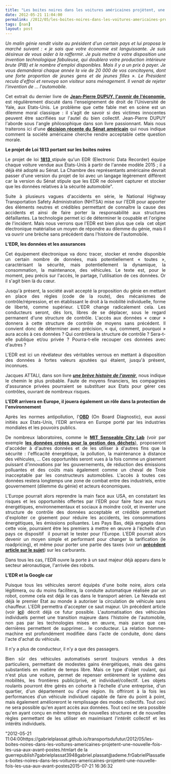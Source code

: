 ```yaml
---
title: "Les boites noires dans les voitures américaines projètent, une nouvelle fois, les USA aux avant-postes des mutations du secteur des transports"
date: 2012-05-21 11:04:00
permalink: /2012/05/les-boites-noires-dans-les-voitures-americaines-projetent-une-nouvelle-fois-les-usa-aux-avant-postes.html
tags: [nan]
layout: post
---
```


<p style="text-align: justify"><em>Un malin génie rendit visite au président d'un certain pays et lui proposa le marché suivant : « je sais que votre économie est languissante. Je suis désireux de vous aider à la raffermir. Je puis mettre à votre disposition une invention technologique fabuleuse, qui doublera votre production intérieure brute (PIB) et le nombre d'emploi disponibles. Mais il y a un prix à payer. Je vous demanderai chaque année la vie de 20 000 de vos concitoyens, dont une forte proportion de jeunes gens et de jeunes filles ». Le Président recula d'effroi et renvoya son visiteur sans ménagement. Il venait de rejeter l'invention de … l'automobile.</em></p> <p style="text-align: justify">Cet extrait du dernier livre de <a href="https://gabrielplassat.github.io/transportsdufutur/2012/05/jean-pierre-dupuy-nous-apporte-dans-son-dernier-ouvrage-des-pistes-de-reflexion-pour-nous-aider-a-penser-le-monde-qui-vient.html" target="_blank"><strong>Jean-Pierre DUPUY, l'avenir de l'économie,</strong></a> est régulièrement discuté dans l'enseignement de droit de l'Université de Yale, aux Etats-Unis. Le problème que cette fable met en scène est un dilemme moral classique : il s'agit de savoir si des victimes innocentes peuvent être sacrifiées sur l'autel du bien collectif. Jean-Pierre DUPUY l'aborde sous l'angle philosophique dans son livre passionnant. Mais nous traiterons ici d'une <a href="http://m.wired.com/autopia/2012/05/congress-black-box/" target="_blank"><strong>décision récente du Sénat américain</strong></a> qui nous indique comment la société américaine cherche rendre acceptable cette question morale. </p>  <!--more-->   <p style="text-align: justify"><strong>Le projet de Loi 1813 portant sur les boites noires</strong></p> <p style="text-align: justify">Le projet de loi <a href="http://www.govtrack.us/congress/bills/112/s1813/text" target="_blank"><strong>1813 </strong></a>stipule qu'un EDR (Electronic Data Recorder) équipe chaque voiture vendue aux États-Unis à partir de l'année modèle 2015 ; il a déjà été adopté au Sénat. La Chambre des représentants américaine devrait passer d'une version du projet de loi avec un langage légèrement différent car la version du Sénat stipule que les EDR ne doivent capturer et stocker que les données relatives à la sécurité automobile".</p> <p style="text-align: justify">Suite à plusieurs vagues d'accidents en série, le National Highway Transportation Safety Administration (NHTSA) mise sur l'EDR pour apporter des éléments neutres et crédibles permettant de connaître la cause des accidents et ainsi de faire porter la responsabilité aux structures défaillantes. La technologie permet ici de déterminer le coupable et l'origine de l'incident. Mais nous verrons que l'EDR est bien plus que cela  cet objet électronique matérialise un moyen de répondre au dilemme du génie, mais il va ouvrir une brèche sans précédent dans l'histoire de l'automobile.</p> <p style="text-align: justify"><strong>L'EDR, les données et les assurances</strong></p> <p style="text-align: justify">Cet équipement électronique va donc tracer, stocker et rendre disponible un certain nombre de données, mais potentiellement « toutes », caractérisant la sécurité, mais potentiellement la dynamique, la consommation, la maintenance, des véhicules. Le texte est, pour le moment, peu précis sur l'accès, le partage, l'utilisation de ces données. Or il s'agit bien là du cœur.</p> <p style="text-align: justify">Jusqu'à présent, la société avait accepté la proposition du génie en mettant en place des règles (code de la route), des mécanismes de contrôle/répression, et en établissant le droit à la mobilité individuelle, forme de liberté, comme supérieur. L'EDR change radicalement cela. Les conducteurs seront, dès lors, libres de se déplacer, sous le regard permanent d'une structure de contrôle. L'accès aux données « cœur » donnera à cette structure de contrôle de moyens sans précédent. Il convient donc de déterminer avec précision, « qui, comment, pourquoi » aura accès à ces données ? Qui contrôlera la structure de contrôle ? Sera-t-elle publique et/ou privée ? Pourra-t-elle recouper ces données avec d'autres ?</p> <p style="text-align: justify">L'EDR est ici un révélateur des véritables verrous en mettant à disposition des données à fortes valeurs ajoutées qui étaient, jusqu'à présent, inconnues.</p> <p style="text-align: justify">Jacques ATTALI, dans son livre <a href="http://www.amazon.fr/br%C3%A8ve-histoire-lavenir-Jacques-Attali/dp/2213631301" target="_blank"><strong><em>une brève histoire de l'avenir</em></strong></a>, nous indique le chemin le plus probable. Faute de moyens financiers, les compagnies d'assurance privées pourraient se substituer aux Etats pour gérer ces contrôles, ouvrant de nombreux risques.</p> <p style="text-align: justify"><strong>L'EDR arrivera en Europe, il jouera également un rôle dans la protection de l'environnement</strong></p> <p style="text-align: justify">Après les normes antipollution, l'<a href="http://fr.wikipedia.org/wiki/On_Board_Diagnostics" target="_blank"><strong>OBD</strong></a> (On Board Diagnostic), eux aussi initiés aux Etats-Unis, l'EDR arrivera en Europe porté par les industries mondiales et les pouvoirs publics.</p> <p style="text-align: justify">De nombreux laboratoires, comme le <a href="http://senseable.mit.edu/" target="_blank"><strong>MIT Senseable City Lab</strong></a> (voir par exemple <a href="http://senseable.mit.edu/trashtrack/" target="_blank"><strong>les données créées pour la gestion des déchets</strong></a>), proposeront d'accéder à d'autres données et de les utiliser à d'autres fins que la sécurité : l'efficacité énergétique, la pollution, la maintenance à distance des véhicules, … Ces opportunités seront vues à la fois comme un gisement puissant d'innovations par les gouvernements, de réduction des émissions polluantes et des coûts mais également comme un cheval de Troie inacceptable par les constructeurs automobiles. L'accès à toutes ces données restera longtemps une zone de combat entre des industriels, entre gouvernement (dilemme du génie) et acteurs économiques.</p> <p style="text-align: justify">L'Europe pourrait alors reprendre la main face aux USA, en constatant les risques et les opportunités offertes par l'EDR pour faire face aux murs énergétiques, environnementaux et sociaux à moindre coût, et inventer une structure de contrôle des données acceptable et crédible permettant d'exploiter ce gisement pour réduire les accidents, les consommations énergétiques, les émissions polluantes. Les Pays Bas, déjà engagés dans cette voie, pourraient être les premiers à mettre en œuvre à l'échelle d'un pays ce dispositif  il pourrait le tester pour l'Europe. L'EDR pourrait alors devenir un moyen simple et performant pour changer la tarification (le roadpricing), et même pour porter une partie des taxes (voir un <a href="https://gabrielplassat.github.io/transportsdufutur/2012/03/le-prix-des-carburants-aujourdhui-et-demain-.html" target="_blank"><strong>précédent article sur le sujet</strong></a>) sur les carburants.</p> <p style="text-align: justify">Dans tous les cas, l'EDR ouvre la porte à un saut majeur déjà apparu dans le secteur aéronautique, l'arrivée des robots.</p> <p style="text-align: justify"><strong>L'EDR et la Google car</strong></p> <p style="text-align: justify">Puisque tous les véhicules seront équipés d'une boite noire, alors cela légitimera, ou du moins facilitera, la conduite automatique réalisée par un robot, comme cela est déjà le cas dans le transport aérien. Le Nevada est déjà le premier Etat au monde à autoriser la circulation de véhicule sans chauffeur. L'EDR permettra d'accepter ce saut majeur. Un précédent article (voir <a href="https://gabrielplassat.github.io/transportsdufutur/2012/04/nos-systemes-de-transport-et-la-revolution-numerique-pourquoi-cela-va-tout-changer.html" target="_blank"><strong>ici</strong></a>) décrit déjà ce futur possible. L'automatisation des véhicules individuels permet une transition majeure dans l'histoire de l'automobile, non pas par les technologies mises en œuvre, mais parce que ces dernières permettent de supprimer… le conducteur. La relation homme-machine est profondément modifiée dans l'acte de conduite, donc dans l'acte d'achat du véhicule.</p> <p style="text-align: justify">Il n'y a plus de conducteur, il n'y a que des passagers.</p> <p style="text-align: justify">Bien sûr des véhicules automatisés seront toujours vendus à des particuliers, permettant de modestes gains énergétiques, mais des gains substantiels en matière de temps libre. Mais ce type d'objet roulant, qui n'est plus une voiture, permet de repenser entièrement le système des mobilités, les frontières public/privé, et individuel/collectif. Les objets roulants pourront être gérés en cohorte à l'échelle d'une entreprise, d'un quartier, d'un département ou d'une région. Ils offriront à la fois les performances d'un véhicule individuel capable de faire du point à point, mais également amélioreront le remplissage des modes collectifs. Tout ceci ne sera possible qu'en ayant accès aux données. Tout ceci ne sera possible qu'en ayant conçu en même temps de nouvelles structures et de nouvelles règles permettant de les utiliser en maximisant l'intérêt collectif et les intérêts individuels.</p>"2012-05-21 11:04:00https://gabrielplassat.github.io/transportsdufutur/2012/05/les-boites-noires-dans-les-voitures-americaines-projetent-une-nouvelle-fois-les-usa-aux-avant-postes.htmlart de la guerrepublish7gabrielplassat3948gabriel.plassat@ademe.frGabrielPlassatles-boites-noires-dans-les-voitures-americaines-projetent-une-nouvelle-fois-les-usa-aux-avant-postes2015-07-21 16:36:32
